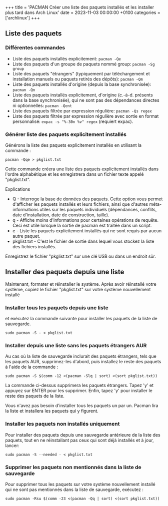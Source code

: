 +++
title = 'PACMAN Créer une liste des paquets installés et les installer plus tard dans Arch Linux'
date = 2023-11-03 00:00:00 +0100
categories = ['archlinux']
+++
## Liste des paquets

### Différentes commandes

*    Liste des paquets installés explicitement: `pacman -Qe` 
*    Liste des paquets d'un groupe de paquets nommé group: `pacman -Sg group`
*    Liste des paquets "étrangers" (typiquement par téléchargement et installation manuels ou paquets retirés des dépôts): `pacman -Qm` 
*    Liste des paquets installés d'origine (depuis la base synchronisée): `pacman -Qn` 
*    Liste des paquets installés explicitement, d'origine (c.-à-d. présents dans la base synchronisée), qui ne sont pas des dépendances directes ni optionnelles: `pacman -Qent` 
*    Liste des paquets filtrée par expression régulière: `pacman -Qs regex` 
*    Liste des paquets filtrée par expression régulière avec sortie en format personnalisé: `expac -s "%-30n %v" regex` (requiert expac).


### Générer liste des paquets explicitement installés

Générons la liste des paquets explicitement installés en utilisant la commande :

    pacman -Qqe > pkglist.txt

Cette commande créera une liste des paquets explicitement installés dans l'ordre alphabétique et les enregistrera dans un fichier texte appelé "pkglist.txt".  

Explications

*    Q - Interroge la base de données des paquets. Cette option vous permet d'afficher les paquets installés et leurs fichiers, ainsi que d'autres méta-informations utiles sur les paquets individuels (dépendances, conflits, date d'installation, date de construction, taille).
*    q - Affiche moins d'informations pour certaines opérations de requête. Ceci est utile lorsque la sortie de pacman est traitée dans un script.
*    e - Liste les paquets explicitement installés qui ne sont requis par aucun autre paquet.
*    pkglist.txt - C'est le fichier de sortie dans lequel vous stockez la liste des fichiers installés.


Enregistrez le fichier "pkglist.txt" sur une clé USB ou dans un endroit sûr.


## Installer des paquets depuis une liste

Maintenant, formater et réinstaller le système. Après avoir réinstallé votre système, copiez le fichier "pkglist.txt" sur votre système nouvellement installé

### Installer tous les paquets depuis une liste

 et exécutez la commande suivante pour installer les paquets de la liste de sauvegarde.

    sudo pacman -S - < pkglist.txt

### Installer depuis une liste sans les paquets étrangers AUR 

Au cas où la liste de sauvegarde inclurait des paquets étrangers, tels que les paquets AUR, supprimez-les d'abord, puis installez le reste des paquets à l'aide de la commande :

    sudo pacman -S $(comm -12 <(pacman -Slq | sort) <(sort pkglist.txt))

La commande ci-dessus supprimera les paquets étrangers. Tapez 'y' et appuyez sur ENTER pour les supprimer. Enfin, tapez 'y' pour installer le reste des paquets de la liste.

Vous n'avez pas besoin d'installer tous les paquets un par un. Pacman lira la liste et installera les paquets qui y figurent.

### Installer les paquets non installés uniquement

Pour installer des paquets depuis une sauvegarde antérieure de la liste des paquets, tout en ne réinstallant pas ceux qui sont déjà installés et à jour, lancer:

    sudo pacman -S --needed - < pkglist.txt

### Supprimer les paquets non mentionnés dans la liste de sauvegarde

Pour supprimer tous les paquets sur votre système nouvellement installé qui ne sont pas mentionnés dans la liste de sauvegarde, exécutez :

    sudo pacman -Rsu $(comm -23 <(pacman -Qq | sort) <(sort pkglist.txt))

